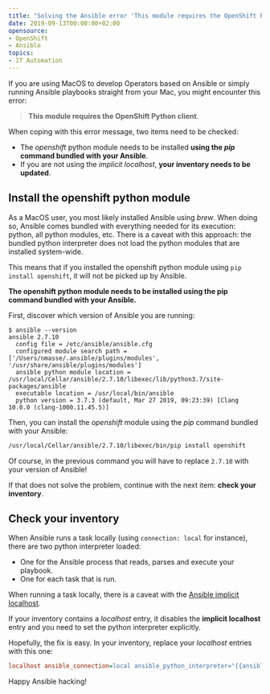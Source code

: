 ```yaml
---
title: "Solving the Ansible error 'This module requires the OpenShift Python client'"
date: 2019-09-13T00:00:00+02:00
opensource: 
- OpenShift
- Ansible
topics:
- IT Automation
---
```


If you are using MacOS to develop Operators based on Ansible or simply running Ansible playbooks straight from your Mac, you might encounter this error:

> **This module requires the OpenShift Python client**.

When coping with this error message, two items need to be checked:

- The *openshift* python module needs to be installed **using the *pip* command bundled with your Ansible**.
- If you are not using the *implicit localhost*, **your inventory needs to be updated**.

## Install the openshift python module

As a MacOS user, you most likely installed Ansible using *brew*.
When doing so, Ansible comes bundled with everything needed for its execution: python, all python modules, etc.
There is a caveat with this approach: the bundled python interpreter does not load the python modules that are installed system-wide.

This means that if you installed the openshift python module using `pip install openshift`, it will not be picked up by Ansible.

**The openshift python module needs to be installed using the pip command bundled with your Ansible.**

First, discover which version of Ansible you are running:

```raw
$ ansible --version
ansible 2.7.10
  config file = /etc/ansible/ansible.cfg
  configured module search path = ['/Users/nmasse/.ansible/plugins/modules', '/usr/share/ansible/plugins/modules']
  ansible python module location = /usr/local/Cellar/ansible/2.7.10/libexec/lib/python3.7/site-packages/ansible
  executable location = /usr/local/bin/ansible
  python version = 3.7.3 (default, Mar 27 2019, 09:23:39) [Clang 10.0.0 (clang-1000.11.45.5)]
```

Then, you can install the *openshift* module using the *pip* command bundled with your Ansible:

```sh
/usr/local/Cellar/ansible/2.7.10/libexec/bin/pip install openshift
```

Of course, in the previous command you will have to replace `2.7.10` with your version of Ansible!

If that does not solve the problem, continue with the next item: **check your inventory**.

## Check your inventory

When Ansible runs a task locally (using `connection: local` for instance), there are two python interpreter loaded:

- One for the Ansible process that reads, parses and execute your playbook.
- One for each task that is run.

When running a task locally, there is a caveat with the [Ansible implicit localhost](https://docs.ansible.com/ansible/latest/inventory/implicit_localhost.html).

If your inventory contains a *localhost* entry, it disables the **implicit localhost** entry and you need to set the python interpreter explicitly.

Hopefully, the fix is easy.
In your inventory, replace your *localhost* entries with this one:

```ini
localhost ansible_connection=local ansible_python_interpreter="{{ansible_playbook_python}}"
```

Happy Ansible hacking!
